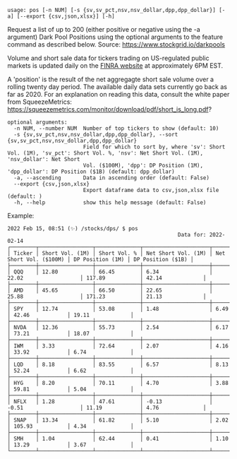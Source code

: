 ```
usage: pos [-n NUM] [-s {sv,sv_pct,nsv,nsv_dollar,dpp,dpp_dollar}] [-a] [--export {csv,json,xlsx}] [-h]
```

Request a list of up to 200 (either positive or negative using the -a argument) Dark Pool Positions using the optional arguments to the feature command as described below. Source: https://www.stockgrid.io/darkpools

Volume and short sale data for tickers trading on US-regulated public markets is updated daily on the [FINRA website](https://www.finra.org/finra-data/browse-catalog/short-sale-volume-data/daily-short-sale-volume-files) at approximately 6PM EST. 

A 'position' is the result of the net aggregagte short sale volume over a rolling twenty day period. The available daily data sets currently go back as far as 2020. For an explanation on reading this data, consult the white paper from SqueezeMetrics: https://squeezemetrics.com/monitor/download/pdf/short_is_long.pdf?

```
optional arguments:
  -n NUM, --number NUM  Number of top tickers to show (default: 10)
  -s {sv,sv_pct,nsv,nsv_dollar,dpp,dpp_dollar}, --sort {sv,sv_pct,nsv,nsv_dollar,dpp,dpp_dollar}
                        Field for which to sort by, where 'sv': Short Vol. (1M), 'sv_pct': Short Vol. %, 'nsv': Net Short Vol. (1M), 'nsv_dollar': Net Short
                        Vol. ($100M), 'dpp': DP Position (1M), 'dpp_dollar': DP Position ($1B) (default: dpp_dollar)
  -a, --ascending       Data in ascending order (default: False)
  --export {csv,json,xlsx}
                        Export dataframe data to csv,json,xlsx file (default: )
  -h, --help            show this help message (default: False)
```

Example:
```
2022 Feb 15, 08:51 (✨) /stocks/dps/ $ pos
                                                      Data for: 2022-02-14
┌────────┬─────────────────┬──────────────┬─────────────────────┬────────────────────────┬──────────────────┬───────────────────┐
│ Ticker │ Short Vol. (1M) │ Short Vol. % │ Net Short Vol. (1M) │ Net Short Vol. ($100M) │ DP Position (1M) │ DP Position ($1B) │
├────────┼─────────────────┼──────────────┼─────────────────────┼────────────────────────┼──────────────────┼───────────────────┤
│ QQQ    │ 12.80           │ 66.45        │ 6.34                │ 22.02                  │ 117.89           │ 42.14             │
├────────┼─────────────────┼──────────────┼─────────────────────┼────────────────────────┼──────────────────┼───────────────────┤
│ AMD    │ 45.65           │ 66.50        │ 22.65               │ 25.88                  │ 171.23           │ 21.13             │
├────────┼─────────────────┼──────────────┼─────────────────────┼────────────────────────┼──────────────────┼───────────────────┤
│ SPY    │ 12.74           │ 53.08        │ 1.48                │ 6.49                   │ 42.46            │ 19.11             │
├────────┼─────────────────┼──────────────┼─────────────────────┼────────────────────────┼──────────────────┼───────────────────┤
│ NVDA   │ 12.36           │ 55.73        │ 2.54                │ 6.17                   │ 73.21            │ 18.07             │
├────────┼─────────────────┼──────────────┼─────────────────────┼────────────────────────┼──────────────────┼───────────────────┤
│ IWM    │ 3.33            │ 72.64        │ 2.07                │ 4.16                   │ 33.92            │ 6.74              │
├────────┼─────────────────┼──────────────┼─────────────────────┼────────────────────────┼──────────────────┼───────────────────┤
│ LQD    │ 8.18            │ 83.55        │ 6.57                │ 8.13                   │ 52.24            │ 6.62              │
├────────┼─────────────────┼──────────────┼─────────────────────┼────────────────────────┼──────────────────┼───────────────────┤
│ HYG    │ 8.20            │ 70.11        │ 4.70                │ 3.88                   │ 59.81            │ 5.04              │
├────────┼─────────────────┼──────────────┼─────────────────────┼────────────────────────┼──────────────────┼───────────────────┤
│ NFLX   │ 1.28            │ 47.61        │ -0.13               │ -0.51                  │ 11.19            │ 4.76              │
├────────┼─────────────────┼──────────────┼─────────────────────┼────────────────────────┼──────────────────┼───────────────────┤
│ SNAP   │ 13.34           │ 61.82        │ 5.10                │ 2.02                   │ 105.93           │ 4.34              │
├────────┼─────────────────┼──────────────┼─────────────────────┼────────────────────────┼──────────────────┼───────────────────┤
│ SMH    │ 1.04            │ 62.44        │ 0.41                │ 1.10                   │ 13.29            │ 3.67              │
└────────┴─────────────────┴──────────────┴─────────────────────┴────────────────────────┴──────────────────┴───────────────────┘
```
